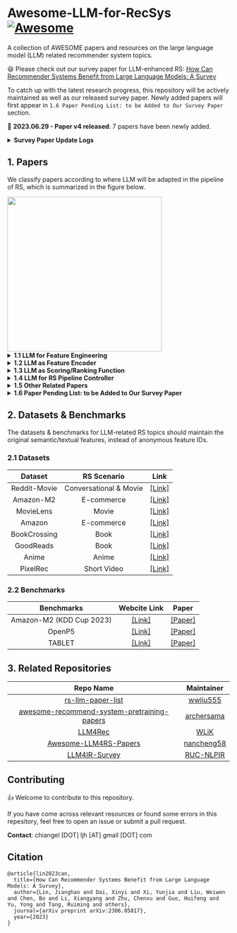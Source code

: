 # Awesome-LLM-for-RecSys [![Awesome](https://awesome.re/badge.svg)](https://awesome.re)

A collection of AWESOME papers and resources on the large language model (LLM) related recommender system topics. 

:satisfied: Please check out our survey paper for LLM-enhanced RS: [How Can Recommender Systems Benefit from Large Language Models: A Survey](https://arxiv.org/abs/2306.05817)

To catch up with the latest research progress, this repository will be actively maintained as well as our released survey paper. Newly added papers will first appear in ``1.6 Paper Pending List: to be Added to Our Survey Paper`` section.

:rocket:	**2023.06.29 - Paper v4 released**: 7 papers have been newly added.
<details><summary><b>Survey Paper Update Logs</b></summary>

<p>
<ul>
  <li><b>2023.06.29 - Paper v4 released</b>: 7 papers have been newly added.</li>
  <li><b>2023.06.28 - Paper v3 released</b>: Fix typos.</li>
  <li><b>2023.06.12 - Paper v2 released</b>: Add summerization table in the appendix.</li>
  <li><b>2023.06.09 - Paper v1 released</b>: Initial version.</li>
</ul>
</p>

</details>

## 1. Papers

We classify papers according to where LLM will be adapted in the pipeline of RS, which is summarized in the figure below.

<img width="350" src="https://github.com/CHIANGEL/Awesome-LLM-for-RecSys/blob/main/where-framework-1.png">

<details><summary><b>1.1 LLM for Feature Engineering</b></summary>
<p>

| **Name** | **Paper** | **LLM Backbone (Largest)** | **LLM Tuning Strategy** | **Publication** | **Link** |
|:---:|:---|:---:|:---:|:---:|:---:|
| GReaT | Language Models are Realistic Tabular Data Generators | GPT2-medium (355M) | Full Finetuning | ICLR 2023 | [[Link]](https://arxiv.org/abs/2210.06280) |
| GENRE | A First Look at LLM-Powered Generative News Recommendation | ChatGPT | Frozen | Arxiv 2023 | [[Link]](https://arxiv.org/abs/2305.06566) |
| AnyPredict | AnyPredict: Foundation Model for Tabular Prediction | ChatGPT | Frozen | Arxiv 2023 | [[Link]](https://arxiv.org/abs/2305.12081) |
| LLM4KGC | Knowledge Graph Completion Models are Few-shot Learners: An Empirical Study of Relation Labeling in E-commerce with LLMs | PaLM (540B)/ ChatGPT | Frozen | Arxiv 2023 | [[Link]](https://arxiv.org/abs/2305.09858v1) |
| TagGPT | TagGPT: Large Language Models are Zero-shot Multimodal Taggers | ChatGPT | Frozen | Arxiv 2023 | [[Link]](https://arxiv.org/abs/2304.03022v1) |
| ICPC | Large Language Models for User Interest Journeys | LaMDA (137B) | Full Finetuning/ Prompt Tuning | Arxiv 2023 | [[Link]](https://arxiv.org/abs/2305.15498) |
| DPLLM | Privacy-Preserving Recommender Systems with Synthetic Query Generation using Differentially Private Large Language Models | T5-XL (3B) | Full Finetuning | Arxiv 2023 | [[Link]](https://arxiv.org/abs/2305.05973) |
| KAR | Towards Open-World Recommendation with Knowledge Augmentation from Large Language Models | ChatGPT | Frozen | Arxiv 2023 | [[Link]](https://arxiv.org/abs/2306.10933) |
| MINT | Large Language Model Augmented Narrative Driven Recommendations | GPT3 (175B) | Frozen | RecSys 2023 | [[Link]](https://arxiv.org/abs/2306.02250) |

</p>
</details>

<details><summary><b>1.2 LLM as Feature Encoder</b></summary>
<p>

| **Name** | **Paper** | **LLM Backbone (Largest)** | **LLM Tuning Strategy** | **Publication** | **Link** |
|:---:|:---|:---:|:---:|:---:|:---:|
| U-BERT | U-BERT: Pre-training User Representations for Improved Recommendation | BERT-base (110M) | Full Finetuning | AAAI 2021 | [[Link]](https://ojs.aaai.org/index.php/AAAI/article/view/16557) |
| UNBERT | UNBERT: User-News Matching BERT for News Recommendation | BERT-base (110M) | Full Finetuning | IJCAI 2021 | [[Link]](https://www.ijcai.org/proceedings/2021/462) |
| PLM-NR | Empowering News Recommendation with Pre-trained Language Models | RoBERTa-base (125M) | Full Finetuning | SIGIR 2021 | [[Link]](https://arxiv.org/abs/2104.07413) |
| Pyramid-ERNIE | Pre-trained Language Model based Ranking in Baidu Search | ERNIE (110M) | Full Finetuning | KDD 2021 | [[Link]](https://arxiv.org/abs/2105.11108) |
| ERNIE-RS | Pre-trained Language Model for Web-scale Retrieval in Baidu Search | ERNIE (110M) | Full Finetuning | KDD 2021 | [[Link]](https://arxiv.org/abs/2106.03373) |
| CTR-BERT | CTR-BERT: Cost-effective knowledge distillation for billion-parameter teacher models | Customized BERT (1.5B) | Full Finetuning | ENLSP 2021 | [[Link]](https://neurips2021-nlp.github.io/papers/20/CameraReady/camera_ready_final.pdf) |
| ZESRec | Zero-Shot Recommender Systems | BERT-base (110M) | Frozen | Arxiv 2021 | [[Link]](https://arxiv.org/abs/2105.08318) |
| UniSRec | Towards Universal Sequence Representation Learning for Recommender Systems | BERT-base (110M) | Frozen | KDD 2022 | [[Link]](https://arxiv.org/abs/2206.05941) |
| PREC | Boosting Deep CTR Prediction with a Plug-and-Play Pre-trainer for News Recommendation | BERT-base (110M) | Full Finetuning | COLING 2022 | [[Link]](https://aclanthology.org/2022.coling-1.249/) |
| MM-Rec | MM-Rec: Visiolinguistic Model Empowered Multimodal News Recommendation | BERT-base (110M) | Full Finetuning | SIGIR 2022 | [[Link]](https://dl.acm.org/doi/abs/10.1145/3477495.3531896) |
| Tiny-NewsRec | Tiny-NewsRec: Effective and Efficient PLM-based News Recommendation | UniLMv2-base (110M) | Full Finetuning | EMNLP 2022 | [[Link]](https://arxiv.org/abs/2112.00944) |
| PLM4Tag | PTM4Tag: Sharpening Tag Recommendation of Stack Overflow Posts with Pre-trained Models | CodeBERT (125M) | Full Finetuning | ICPC 2022 | [[Link]](https://arxiv.org/abs/2203.10965) |
| TwHIN-BERT | TwHIN-BERT: A Socially-Enriched Pre-trained Language Model for Multilingual Tweet Representations | BERT-base (110M) | Full Finetuning | Arxiv 2022 | [[Link]](https://arxiv.org/abs/2209.07562) |
| TransRec | TransRec: Learning Transferable Recommendation from Mixture-of-Modality Feedback | BERT-base (110M) | Full Finetuning | Arxiv 2022 | [[Link]](https://arxiv.org/abs/2206.06190) |
| VQ-Rec | Learning Vector-Quantized Item Representation for Transferable Sequential Recommenders | BERT-base (110M) | Frozen | WWW 2023 | [[Link]](https://arxiv.org/abs/2210.12316) |
| IDRec vs MoRec | Where to Go Next for Recommender Systems? ID- vs. Modality-based Recommender Models Revisited | BERT-base (110M) | Full Finetuning | SIGIR 2023 | [[Link]](https://arxiv.org/abs/2303.13835) |
| TransRec | Exploring Adapter-based Transfer Learning for Recommender Systems: Empirical Studies and Practical Insights | RoBERTa-base (125M) | Layerwise Adapter Tuning | Arxiv 2023 | [[Link]](https://arxiv.org/abs/2305.15036) |
| LSH | Improving Code Example Recommendations on Informal Documentation Using BERT and Query-Aware LSH: A Comparative Study | BERT-base (110M) | Full Finetuning | Arxiv 2023 | [[Link]](https://arxiv.org/abs/2305.03017v1) |
| TCF | Exploring the Upper Limits of Text-Based Collaborative Filtering Using Large Language Models: Discoveries and Insights | OPT-175B (175B) | Frozen/ Full Finetuning | Arxiv 2023 | [[Link]](https://arxiv.org/abs/2305.11700) |

</p>
</details>

<details><summary><b>1.3 LLM as Scoring/Ranking Function</b></summary>
<p>

<b>1.3.1 Item Scoring Task</b>

| **Name** | **Paper** | **LLM Backbone (Largest)** | **LLM Tuning Strategy** | **Publication** | **Link** |
|:---:|:---|:---:|:---:|:---:|:---:|
| LMRecSys | Language Models as Recommender Systems: Evaluations and Limitations | GPT2-XL (1.5B) | Full Finetuning | ICBINB 2021 | [[Link]](https://openreview.net/forum?id=hFx3fY7-m9b) |
| PTab | PTab: Using the Pre-trained Language Model for Modeling Tabular Data | BERT-base (110M) | Full Finetuning | Arxiv 2022 | [[Link]](https://arxiv.org/abs/2209.08060) |
| UniTRec | UniTRec: A Unified Text-to-Text Transformer and Joint Contrastive Learning Framework for Text-based Recommendation | BART (406M) | Full Finetuning | ACL 2023 | [[Link]](https://arxiv.org/abs/2305.15756) |
| Prompt4NR | Prompt Learning for News Recommendation | BERT-base (110M) | Full Finetuning | SIGIR 2023 | [[Link]](https://arxiv.org/abs/2304.05263) |
| RecFormer | Text Is All You Need: Learning Language Representations for Sequential Recommendation | LongFormer (149M) | Full Finetuning | KDD 2023 | [[Link]](https://arxiv.org/abs/2305.13731v1) |
| TabLLM | TabLLM: Few-shot Classification of Tabular Data with Large Language Models | T0 (11B) | Few-shot Parameter-effiecnt Finetuning | AISTATS 2023 | [[Link]](https://arxiv.org/abs/2210.10723) |
| Zero-shot GPT | Zero-Shot Recommendation as Language Modeling | GPT2-medium (355M) | Frozen | Arxiv 2023 | [[Link]](https://arxiv.org/abs/2112.04184) |
| FLAN-T5 | Do LLMs Understand User Preferences? Evaluating LLMs On User Rating Prediction | FLAN-5-XXL (11B) | Full Finetuning | Arxiv 2023 | [[Link]](https://arxiv.org/pdf/2305.06474.pdf) |
| BookGPT | BookGPT: A General Framework for Book Recommendation Empowered by Large Language Model | ChatGPT | Frozen | Arxiv 2023 | [[Link]](https://arxiv.org/abs/2305.15673v1) |
| TALLRec | TALLRec: An Effective and Efficient Tuning Framework to Align Large Language Model with Recommendation | LLaMA (7B) | LoRA | RecSys 2023 | [[Link]](https://arxiv.org/abs/2305.00447) |
| PBNR | PBNR: Prompt-based News Recommender System | T5-small (60M) | Full Finetuning | Arxiv 2023 | [[Link]](https://arxiv.org/abs/2304.07862) |
| LLMRec | LLMRec: Large Language Models with Graph Augmentation for Recommendation | ChatGPT | Frozen | WSDM 2024 | [[Link]](https://arxiv.org/pdf/2311.00423.pdf) |
    
<b>1.3.2 Item Generation Task</b>

| **Name** | **Paper** | **LLM Backbone (Largest)** | **LLM Tuning Strategy** | **Publication** | **Link** |
|:---:|:---|:---:|:---:|:---:|:---:|
| GPT4Rec | GPT4Rec: A Generative Framework for Personalized Recommendation and User Interests Interpretation | GPT2 (110M) | Full Finetuning | Arxiv 2023 | [[Link]](https://arxiv.org/abs/2304.03879) |
| UP5 | UP5: Unbiased Foundation Model for Fairness-aware Recommendation | T5-base (223M) | Full Finetuning | Arxiv 2023 | [[Link]](https://arxiv.org/abs/2305.12090) |
| VIP5 | VIP5: Towards Multimodal Foundation Models for Recommendation | T5-base (223M) | Layerwise Adater Tuning | Arxiv 2023 | [[Link]](https://arxiv.org/abs/2305.14302) |
| P5-ID | How to Index Item IDs for Recommendation Foundation Models | T5-small (61M) | Full Finetuning | Arxiv 2023 | [[Link]](https://arxiv.org/abs/2305.06569) |
| FaiRLLM | Is ChatGPT Fair for Recommendation? Evaluating Fairness in Large Language Model Recommendation | ChatGPT | Frozen | RecSys 2023 | [[Link]](https://arxiv.org/abs/2305.07609) |
| PALR | PALR: Personalization Aware LLMs for Recommendation | LLaMA (7B) | Full Finetuning | Arxiv 2023 | [[Link]](https://arxiv.org/abs/2305.07622) |
| ChatGPT | Large Language Models are Zero-Shot Rankers for Recommender Systems | ChatGPT | Frozen | Arxiv 2023 | [[Link]](https://arxiv.org/abs/2305.08845) |
| AGR | Sparks of Artificial General Recommender (AGR): Early Experiments with ChatGPT | ChatGPT | Frozen | Arxiv 2023 | [[Link]](https://arxiv.org/abs/2305.04518) |
| NIR | Zero-Shot Next-Item Recommendation using Large Pretrained Language Models | GPT3 (175B) | Frozen | Arxiv 2023 | [[Link]](https://arxiv.org/abs/2304.03153) |
| GPTRec | Generative Sequential Recommendation with GPTRec | GPT2-medium (355M) | Full Finetuning | Gen-IR@SIGIR 2023 | [[Link]](https://arxiv.org/abs/2306.11114) |
| ChatNews | A Preliminary Study of ChatGPT on News Recommendation: Personalization, Provider Fairness, Fake News | ChatGPT | Frozen | Arxiv 2023 | [[Link]](https://arxiv.org/abs/2306.10702) |

<b>1.3.3 Hybrid Task</b>

| **Name** | **Paper** | **LLM Backbone (Largest)** | **LLM Tuning Strategy** | **Publication** | **Link** |
|:---:|:---|:---:|:---:|:---:|:---:|
| P5 | Recommendation as Language Processing (RLP): A Unified Pretrain, Personalized Prompt & Predict Paradigm (P5) | T5-base (223M) | Full Finetuning | RecSys 2022 | [[Link]](https://arxiv.org/abs/2203.13366) |
| M6-Rec | M6-Rec: Generative Pretrained Language Models are Open-Ended Recommender Systems | M6-base (300M) | Option Tuning | Arxiv 2022 | [[Link]](https://arxiv.org/abs/2205.08084) |
| InstructRec | Recommendation as Instruction Following: A Large Language Model Empowered Recommendation Approach | FLAN-T5-XL (3B) | Full Finetuning | Arxiv 2023 | [[Link]](https://arxiv.org/abs/2305.07001) |
| ChatGPT | Is ChatGPT a Good Recommender? A Preliminary Study | ChatGPT | Frozen | Arxiv 2023 | [[Link]](https://arxiv.org/abs/2304.10149) |
| ChatGPT | Is ChatGPT Good at Search? Investigating Large Language Models as Re-Ranking Agent | ChatGPT | Frozen | Arxiv 2023 | [[Link]](https://arxiv.org/abs/2304.09542) |
| ChatGPT | Uncovering ChatGPT's Capabilities in Recommender Systems | ChatGPT | Frozen | RecSys 2023 | [[Link]](https://arxiv.org/abs/2305.02182) |

</p>
</details>

<details><summary><b>1.4 LLM for RS Pipeline Controller</b></summary>
<p>
    
| **Name** | **Paper** | **LLM Backbone (Largest)** | **LLM Tuning Strategy** | **Publication** | **Link** |
|:---:|:---|:---:|:---:|:---:|:---:|
| Chat-REC | Chat-REC: Towards Interactive and Explainable LLMs-Augmented Recommender System | ChatGPT | Frozen | Arxiv 2023 | [[Link]](https://arxiv.org/abs/2303.14524) |
| RecLLM | Leveraging Large Language Models in Conversational Recommender Systems | LLaMA (7B) | Full Finetuning | Arxiv 2023 | [[Link]](https://arxiv.org/abs/2305.07961) |

</p>
</details>

<details><summary><b>1.5 Other Related Papers</b></summary>
<p>

<b>1.5.1 Related Survey Papers</b>

| **Paper** | **Publication** | **Link** |
|:---|:---:|:---:|
| Large Language Models for Generative Recommendation: A Survey and Visionary Discussions | Arxiv 2023 | [[Link]](https://arxiv.org/abs/2309.01157) |
| Large Language Models for Information Retrieval: A Survey | Arxiv 2023 | [[Link]](https://arxiv.org/abs/2308.07107) |
| When Large Language Models Meet Personalization: Perspectives of Challenges and Opportunities | Arxiv 2023 | [[Link]](https://arxiv.org/abs/2307.16376) | |
| Recommender Systems in the Era of Large Language Models (LLMs) | Arxiv 2023 | [[Link]](https://arxiv.org/abs/2307.02046) |
| A Survey on Large Language Models for Recommendation | Arxiv 2023 | [[Link]](https://arxiv.org/abs/2305.19860) |
| Pre-train, Prompt and Recommendation: A Comprehensive Survey of Language Modelling Paradigm Adaptations in Recommender Systems | Arxiv 2023 | [[Link]](https://arxiv.org/abs/2302.03735) |
| Self-Supervised Learning for Recommender Systems: A Survey | Arxiv 2022 | [[Link]](https://arxiv.org/abs/2203.15876) |

<b>1.5.2 Other Papers</b>

| **Paper** | **Publication** | **Link** |
|:---|:---:|:---:|
| Evaluation of Synthetic Datasets for Conversational Recommender Systems | Arxiv 2023 | [[Link]](https://arxiv.org/abs/2212.08167v1) |
| Generative Recommendation: Towards Next-generation Recommender Paradigm | Arxiv 2023 | [[Link]](https://arxiv.org/abs/2304.03516) |
| Towards Personalized Prompt-Model Retrieval for Generative Recommendation | Arxiv 2023 | [[Link]](https://arxiv.org/abs/2308.02205) |
| Generative Next-Basket Recommendation | RecSys 2023 | [[Link]](https://dl.acm.org/doi/abs/10.1145/3604915.3608823) |
    
</p>
</details>

<details><summary><b>1.6 Paper Pending List: to be Added to Our Survey Paper</b></summary>
<p>

| **Name** | **Paper** | **LLM Backbone (Largest)** | **LLM Tuning Strategy** | **Publication** | **Link** |
|:---:|:---|:---:|:---:|:---:|:---:|
|  | Large Language Models are Competitive Near Cold-start Recommenders for Language- and Item-based Preferences |  |  | RecSys 2023 | [[Link]](https://recsys.acm.org/recsys23/accepted-contributions/#content-tab-1-1-tab) |
|  | LLM4Rec: Large Language Models for Recommendation via A Lightweight Tuning Framework |  |  | RecSys 2023 | [[Link]](https://recsys.acm.org/recsys23/accepted-contributions/#content-tab-1-1-tab) |
|  | CR-SoRec: BERT driven Consistency Regularization for Social Recommendation |  |  | RecSys 2023 | [[Link]](https://recsys.acm.org/recsys23/accepted-contributions/#content-tab-1-1-tab) |
|  | Leveraging Large Language Models for Sequential Recommendation |  |  | RecSys 2023 | [[Link]](https://arxiv.org/abs/2309.09261) | 
|  | Beyond Labels: Leveraging Deep Learning and LLMs for Content Metadata |  |  | RecSys 2023 | [[Link]](https://recsys.acm.org/recsys23/accepted-contributions/#content-tab-1-6-tab) |
| GenRec | GenRec: Large Language Model for Generative Recommendation | LLaMA (7B) | LoRA | Arxiv 2023 | [[Link]](https://arxiv.org/abs/2307.00457) |
|  | Towards Personalized Cold-Start Recommendation with Prompts |  |  |  | [[Link]](https://arxiv.org/abs/2306.17256) |
|  | Prompt Tuning Large Language Models on Personalized Aspect Extraction for Recommendations |  |  |  | [[Link]](https://arxiv.org/abs/2306.01475) |
|  | Exploring Large Language Model for Graph Data Understanding in Online Job Recommendations |  |  |  | [[Link]](https://arxiv.org/abs/2307.05722) |
| TIGER | Recommender Systems with Generative Retrieval |  |  | NIPS 2023 | [[Link]](https://arxiv.org/abs/2305.05065) |
|  | Better Generalization with Semantic IDs: A case study in Ranking for Recommendations |  |  | Arxiv 2023 | [[Link]](https://arxiv.org/abs/2306.08121) |
|  | Product Information Extraction using ChatGPT |  |  | Arxiv 2023 | [[Link]](https://arxiv.org/abs/2306.14921) |
|  | Enhancing Job Recommendation through LLM-based Generative Adversarial Networks |  |  | Arxiv 2023 | [[Link]](https://arxiv.org/abs/2307.10747) |
|  | Generative Job Recommendations with Large Language Model |  |  | Arxiv 2023 | [[Link]](https://arxiv.org/abs/2307.02157) |
|  | Large Language Models are Competitive Near Cold-start Recommenders for Language- and Item-based Preferences |  |  | RecSys 2023 | [[Link]](https://arxiv.org/abs/2307.14225) |
|  | LLM-Rec: Personalized Recommendation via Prompting Large Language Models |  |  | Arxiv 2023 | [[Link]](https://arxiv.org/abs/2307.15780) |
|  | Heterogeneous Knowledge Fusion: A Novel Approach for Personalized Recommendation via LLM |  |  | RecSys 2023 | [[Link]](https://arxiv.org/abs/2308.03333) |
|  | A Large Language Model Enhanced Conversational Recommender System |  |  | Arxiv 2023 | [[Link]](https://arxiv.org/abs/2308.06212) |
|  | LLaMA-E: Empowering E-commerce Authoring with Multi-Aspect Instruction Following |  |  | Arxiv 2023 | [[Link]](https://arxiv.org/abs/2308.04913) |
|  | The Unequal Opportunities of Large Language Models: Revealing Demographic Bias through Job Recommendations |  |  | EAAMO 2023 | [[Link]](https://arxiv.org/abs/2308.02053) |
|  | BERT4CTR: An Efficient Framework to Combine Pre-trained Language Model with Non-textual Features for CTR Prediction |  |  | KDD 2023 | [[Link]](https://dl.acm.org/doi/abs/10.1145/3580305.3599780) |
|  | A Bi-Step Grounding Paradigm for Large Language Models in Recommendation Systems |  |  | Arxiv 2023 | [[Link]](https://arxiv.org/abs/2308.08434) |
|  | Knowledge Prompt-tuning for Sequential Recommendation |  |  | Arxiv 2023 | [[Link]](https://arxiv.org/abs/2308.08459) |
|  | Learning Supplementary NLP Features for CTR Prediction in Sponsored Search |  |  | KDD 2022 | [[Link]](https://dl.acm.org/doi/abs/10.1145/3534678.3539064) |
|  | Leveraging Large Language Models for Pre-trained Recommender Systems |  |  | Arxiv 2023 | [[Link]](https://arxiv.org/abs/2308.10837) |
|  | Enhancing Recommender Systems with Large Language Model Reasoning Graphs |  |  | Arxiv 2023 | [[Link]](https://arxiv.org/abs/2308.10835) |
|  | Large Language Models as Zero-Shot Conversational Recommenders |  |  | CIKM 2023 | [[Link]](https://arxiv.org/abs/2308.10053) |
|  | RAH! RecSys-Assistant-Human: A Human-Central Recommendation Framework with Large Language Models |  |  | Arxiv 2023 | [[Link]](https://arxiv.org/abs/2308.09904) |
|  | TBIN: Modeling Long Textual Behavior Data for CTR Prediction |  |  | Arxiv 2023 | [[Link]](https://arxiv.org/abs/2308.08483) |
|  | LKPNR: LLM and KG for Personalized News Recommendation Framework |  |  | Arxiv 2023 | [[Link]](https://arxiv.org/abs/2308.12028) |
|  | LLMRec: Benchmarking Large Language Models on Recommendation Task |  |  | Arxiv 2023 | [[Link]](https://arxiv.org/abs/2308.12241) |
|  | ReLLa: Retrieval-enhanced Large Language Models for Lifelong Sequential Behavior Comprehension in Recommendation |  |  | Arxiv 2023 | [[Link]](https://arxiv.org/abs/2308.11131) |
|  | Prompt Distillation for Efficient LLM-based Recommendation |  |  | CIKM 2023 | [[Link]](https://lileipisces.github.io/files/CIKM23-POD-paper.pdf) |
|  | RecMind: Large Language Model Powered Agent For Recommendation |  |  | Arxiv 2023 | [[Link]](https://arxiv.org/abs/2308.14296) |
|  | Text Matching Improves Sequential Recommendation by Reducing Popularity Biases |  |  | CIKM 2023 | [[Link]](https://arxiv.org/abs/2308.14029) |
|  | Zero-Shot Recommendations with Pre-Trained Large Language Models for Multimodal Nudging |  |  | Arxiv 2023 | [[Link]](https://arxiv.org/abs/2309.01026) |
|  | Recommender AI Agent: Integrating Large Language Models for Interactive Recommendations |  |  | Arxiv 2023 | [[Link]](https://arxiv.org/abs/2308.16505) |
|  | Evaluating ChatGPT as a Recommender System: A Rigorous Approach |  |  | Arxiv 2023 | [[Link]](https://arxiv.org/abs/2309.03613) |
|  | Unveiling Challenging Cases in Text-based Recommender Systems |  |  | RecSys Workshop 2023 | [[Link]](https://ceur-ws.org/Vol-3476/paper5.pdf) |
|  | Retrieval-augmented Recommender System: Enhancing Recommender Systems with Large Language Models |  |  | RecSys Doctoral Symposium 2023 | [[Link]](https://dl.acm.org/doi/abs/10.1145/3604915.3608889) |
|  | User-Centric Conversational Recommendation: Adapting the Need of User with Large Language Models |  |  | RecSys Doctoral Symposium 2023 | [[Link]](https://dl.acm.org/doi/abs/10.1145/3604915.3608885) |
|  | An Unified Search and Recommendation Foundation Model for Cold-Start Scenario |  |  | CIKM 2023 | [[Link]](https://arxiv.org/abs/2309.08939) |
|  | JobRecoGPT -- Explainable job recommendations using LLMs |  |  | Arxiv 2023 | [[Link]](https://arxiv.org/abs/2309.11805) |
|  | Reformulating Sequential Recommendation: Learning Dynamic User Interest with Content-enriched Language Modeling |  |  | Arxiv 2023 | [[Link]](https://arxiv.org/abs/2309.10435) |
|  | Towards Efficient and Effective Adaptation of Large Language Models for Sequential Recommendation |  |  | Arxiv 2023 | [[Link]](https://arxiv.org/abs/2310.01612) |
|  | Lending Interaction Wings to Recommender Systems with Conversational Agents |  |  | NIPS 2023 | [[Link]](https://arxiv.org/abs/2310.04230) |
|  | A Multi-facet Paradigm to Bridge Large Language Model and Recommendation |  |  | Arxiv 2023 | [[Link]](https://arxiv.org/abs/2310.06491) |
|  | MuseChat: A Conversational Music Recommendation System for Videos |  |  | Arxiv 2023 | [[Link]](https://arxiv.org/abs/2310.06282) |
|  | EcomGPT: Instruction-tuning Large Language Models with Chain-of-Task Tasks for E-commerce |  |  | Arxiv 2023 | [[Link]](https://arxiv.org/abs/2308.06966) |
|  | ClickPrompt: CTR Models are Strong Prompt Generators for Adapting Language Models to CTR Prediction |  |  | Arxiv 2023 | [[Link]](https://arxiv.org/abs/2310.09234) |
|  | AgentCF: Collaborative Learning with Autonomous Language Agents for Recommender Systems |  |  | Arxiv 2023 | [[Link]](https://arxiv.org/abs/2310.09233) |
|  | Factual and Personalized Recommendations using Language Models and Reinforcement Learning |  |  | Arxiv 2023 | [[Link]](https://arxiv.org/abs/2310.06176) |
|  | On Generative Agents in Recommendation |  |  | Arxiv 2023 | [[Link]](https://arxiv.org/abs/2310.10108) |
|  | Leveraging Large Language Models (LLMs) to Empower Training-Free Dataset Condensation for Content-Based Recommendation |  |  | Arxiv 2023 | [[Link]](https://arxiv.org/abs/2310.09874) |
|  | Collaborative Contextualization: Bridging the Gap between Collaborative Filtering and Pre-trained Language Model |  |  | Arxiv 2023 | [[Link]](https://arxiv.org/abs/2310.09400) |
|  | A Setwise Approach for Effective and Highly Efficient Zero-shot Ranking with Large Language Models |  |  |  Arxiv 2023 | [[Link]](https://arxiv.org/abs/2310.09497) |
|  | Language Models As Semantic Indexers |  |  | Arxiv 2023 | [[Link]](https://arxiv.org/abs/2310.07815) |
|  | Thoroughly Modeling Multi-domain Pre-trained Recommendation as Language |  |  | Arxiv 2023 | [[Link]](https://arxiv.org/abs/2310.13540) |
|  | MISSRec: Pre-training and Transferring Multi-modal Interest-aware Sequence Representation for Recommendation |  |  | MM 2023 | [[Link]](https://arxiv.org/abs/2308.11175) |
|  | Representation Learning with Large Language Models for Recommendation |  |  | Arxiv 2023 | [[Link]](https://arxiv.org/abs/2310.15950) |
|  | One Model for All: Large Language Models are Domain-Agnostic Recommendation Systems |  |  | Arxiv 2023 | [[Link]](https://arxiv.org/abs/2310.14304) |
|  | Beyond Yes and No: Improving Zero-Shot LLM Rankers via Scoring Fine-Grained Relevance Labels |  |  | Arxiv 2023 | [[Link]](https://arxiv.org/abs/2310.14122) |
|  | Multiple Key-value Strategy in Recommendation Systems Incorporating Large Language Model |  |  | CIKM GenRec 2023 | [[Link]](https://arxiv.org/abs/2310.16409) |
|  | LightLM: A Lightweight Deep and Narrow Language Model for Generative Recommendation |  |  | Arxiv 2023 | [[Link]](https://arxiv.org/abs/2310.17488) |
|  | Improving Conversational Recommendation Systems via Bias Analysis and Language-Model-Enhanced Data Augmentation |  |  | Arxiv 2023 | [[Link]](https://arxiv.org/abs/2310.16738) |
|  | Conversational Recommender System and Large Language Model Are Made for Each Other in E-commerce Pre-sales Dialogue |  |  | Arxiv 2023 | [[Link]](https://arxiv.org/abs/2310.14626) |
|  | LLMRec: Large Language Models with Graph Augmentation for Recommendation |  |  | WSDM 2023 | [[Link]](https://arxiv.org/abs/2311.00423) |
|  | CoLLM: Integrating Collaborative Embeddings into Large Language Models for Recommendation |  |  | Arxiv 2023 | [[Link]](https://arxiv.org/abs/2310.19488) |
|  | ALT: Towards Fine-grained Alignment between Language and CTR Models for Click-Through Rate Prediction |  |  | Arxiv 2023 | [[Link]](https://arxiv.org/abs/2310.19453) |
|  | Enhancing Recommender Systems with Large Language Model Reasoning Graphs |  |  | Arxiv 2023 | [[Link]](https://arxiv.org/abs/2308.10835) |
|  | Large Language Model Can Interpret Latent Space of Sequential Recommender |  |  | Arxiv 2023 | [[Link]](https://arxiv.org/abs/2310.20487) |
|  | BTRec: BERT-Based Trajectory Recommendation for Personalized Tours |  |  | Arxiv 2023 | [[Link]](https://arxiv.org/abs/2310.19886) |
|  | Large Multi-modal Encoders for Recommendation |  |  | Arxiv 2023 | [[Link]](https://arxiv.org/abs/2310.20343) |
|  | Collaborative Large Language Model for Recommender Systems |  |  | Arxiv 2023 | [[Link]](https://arxiv.org/abs/2311.01343) |
|  | Recommendations by Concise User Profiles from Review Text |  |  | Arxiv 2023 | [[Link]](https://arxiv.org/abs/2311.01314) |

</p>
</details>

## 2. Datasets & Benchmarks

The datasets & benchmarks for LLM-related RS topics should maintain the original semantic/textual features, instead of anonymous feature IDs.

### 2.1 Datasets

| **Dataset** | **RS Scenario** | **Link** |
|:---:|:---:|:---:|
| Reddit-Movie | Conversational & Movie | [[Link]](https://github.com/AaronHeee/LLMs-as-Zero-Shot-Conversational-RecSys#large-language-models-as-zero-shot-conversational-recommenders) |
| Amazon-M2 | E-commerce | [[Link]](https://arxiv.org/abs/2307.09688) |
| MovieLens | Movie | [[Link]](https://grouplens.org/datasets/movielens/1m/) |
| Amazon | E-commerce | [[Link]](https://cseweb.ucsd.edu/~jmcauley/datasets.html#amazon_reviews) |
| BookCrossing | Book | [[Link]](http://www2.informatik.uni-freiburg.de/~cziegler/BX/) |
| GoodReads | Book | [[Link]](https://mengtingwan.github.io/data/goodreads.html) |
| Anime | Anime | [[Link]](https://www.kaggle.com/datasets/CooperUnion/anime-recommendations-database) |
| PixelRec | Short Video | [[Link]](https://github.com/westlake-repl/PixelRec) |
    
### 2.2 Benchmarks

| **Benchmarks** | **Webcite Link** | **Paper** |
|:---:|:---:|:---:|
| Amazon-M2 (KDD Cup 2023) | [[Link]](https://www.aicrowd.com/challenges/amazon-kdd-cup-23-multilingual-recommendation-challenge) | [[Paper]](https://arxiv.org/abs/2307.09688) |
| OpenP5 | [[Link]](https://github.com/agiresearch/OpenP5) | [[Paper]](https://arxiv.org/abs/2306.11134) |
| TABLET | [[Link]](https://dylanslacks.website/Tablet) | [[Paper]](https://arxiv.org/abs/2304.13188) |

## 3. Related Repositories

| **Repo Name** | **Maintainer** |
|:---:|:---:|
| [rs-llm-paper-list](https://github.com/wwliu555/rs-llm-paper-list) | [wwliu555](https://github.com/wwliu555) |
| [awesome-recommend-system-pretraining-papers](https://github.com/archersama/awesome-recommend-system-pretraining-papers) | [archersama](https://github.com/archersama) |
| [LLM4Rec](https://github.com/WLiK/LLM4Rec) | [WLiK](https://github.com/WLiK) |
| [Awesome-LLM4RS-Papers](https://github.com/nancheng58/Awesome-LLM4RS-Papers) | [nancheng58](https://github.com/nancheng58) |
| [LLM4IR-Survey](https://github.com/RUC-NLPIR/LLM4IR-Survey) | [RUC-NLPIR](https://github.com/RUC-NLPIR) |

## Contributing
👍 Welcome to contribute to this repository.

If you have come across relevant resources or found some errors in this repesitory, feel free to open an issue or submit a pull request.

**Contact**: chiangel [DOT] ljh [AT] gmail [DOT] com

## Citation

```
@article{lin2023can,
  title={How Can Recommender Systems Benefit from Large Language Models: A Survey},
  author={Lin, Jianghao and Dai, Xinyi and Xi, Yunjia and Liu, Weiwen and Chen, Bo and Li, Xiangyang and Zhu, Chenxu and Guo, Huifeng and Yu, Yong and Tang, Ruiming and others},
  journal={arXiv preprint arXiv:2306.05817},
  year={2023}
}
```
